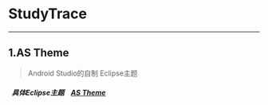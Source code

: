 StudyTrace
====
----------

## 1.AS Theme 

>Android Studio的自制 Eclipse主题
#####   具体Eclipse主题    [AS Theme](https://github.com/chenyiAlone/StudyTrace/blob/master/AS%20Theme "Eclipse Theme")
